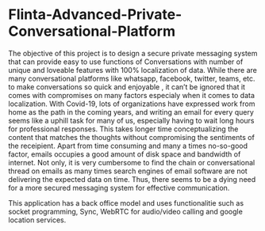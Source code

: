 # Flinta-Advanced-Private-Conversational-Platform


The objective of this project is to design a secure private messaging system that can provide easy to use functions of Conversations with number of unique and loveable features with 100% localization of data. While there are many conversational platforms like whatsapp, facebook, twitter, teams, etc. to make conversations so quick and enjoyable , it can’t be ignored that it comes with compromises on many factors especialy when it comes to data localization. With Covid-19, lots of organizations have expressed work from home as the path in the coming years, and writing an email for every query seems like a uphill task for many of us, especially having to wait long hours for professional responses. This takes longer time conceptualizing the content that matches the thoughts without compromising the sentiments of the receipient. Apart from time consuming and many a times no-so-good factor, emails occupies a good amount of disk space and bandwidth of internet. Not only, it is very cumbersome to find the chain or conversational thread on emails as many times search engines of email software are not delivering the expected data on time. Thus, there seems to be a dying need for a more secured messaging system for effective communication.

This application has a back office model and uses functionalitie such as socket programming, Sync, WebRTC for audio/video calling and google location services.   

